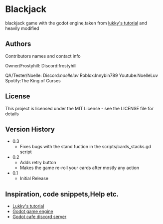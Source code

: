 # Blackjack
blackjack game with the godot engine,taken from [lukky's tutorial](https://youtu.be/bP9zQyoYP28?si=UMT5X_i5ItskxVkl) and heavily modified

## Authors

Contributors names and contact info

Owner/Frostyhill:
Discord:frostyhill

QA/Tester/Noelle:
Discord:_noelleluv_
Roblox:Innybin789
Youtube:NoelleLuv
Spotify:The King of Curses


## License

This project is licensed under the MIT License - see the LICENSE file for details


## Version History

* 0.3
  * Fixes bugs with the stand fuction in the scripts/cards_stacks.gd script
* 0.2
    * Adds retry button
    * Makes the game re-roll your cards after mostly any action
* 0.1
    * Initial Release
  
## Inspiration, code snippets,Help etc.
* [Lukky's tutorial](https://youtu.be/bP9zQyoYP28?si=UMT5X_i5ItskxVkl)
* [Godot game engine](https://godotengine.org)
* [Godot cafe discord server](https://discord.com/invite/zH7NUgz)

